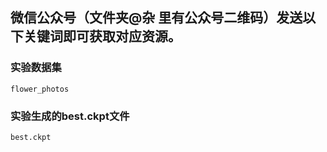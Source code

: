 ## 微信公众号（文件夹@杂 里有公众号二维码）发送以下关键词即可获取对应资源。
### 实验数据集
    flower_photos
### 实验生成的best.ckpt文件
    best.ckpt